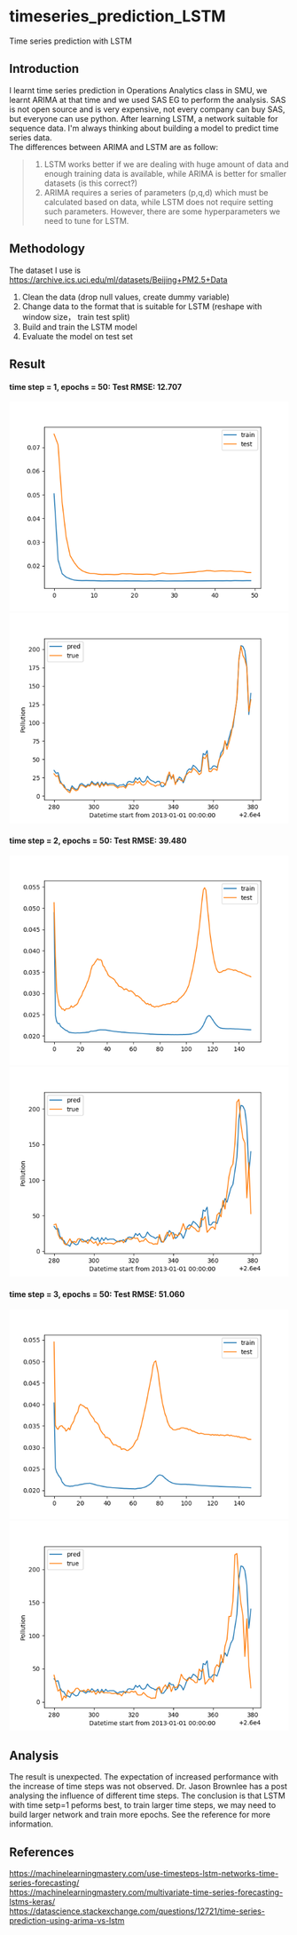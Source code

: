 # timeseries_prediction_LSTM
Time series prediction with LSTM

## Introduction

I learnt time series prediction in Operations Analytics class in SMU, we learnt ARIMA at that time and we used SAS EG to perform the analysis. SAS is not open source and is very expensive, not every company can buy SAS, but everyone can use python. After learning LSTM, a network suitable for sequence data. I'm always thinking about building a model to predict time series data. </br>
The differences between ARIMA and LSTM are as follow:
> 1. LSTM works better if we are dealing with huge amount of data and enough training data is available, while ARIMA is better for smaller datasets (is this correct?)
> 2. ARIMA requires a series of parameters (p,q,d) which must be calculated based on data, while LSTM does not require setting such parameters. However, there are some hyperparameters we need to tune for LSTM. 

## Methodology

The dataset I use is https://archive.ics.uci.edu/ml/datasets/Beijing+PM2.5+Data
1. Clean the data (drop null values, create dummy variable)
2. Change data to the format that is suitable for LSTM (reshape with window size， train test split)
3. Build and train the LSTM model
4. Evaluate the model on test set

## Result

#### time step = 1, epochs = 50: Test RMSE: 12.707 </br>
![timeseries](/data/loss_1.png) </br>
![timeseries](/data/predict_1.png) </br>

#### time step = 2, epochs = 50: Test RMSE: 39.480 </br>
![timeseries](/data/loss_2.png) </br>
![timeseries](/data/predict_2.png) </br>

#### time step = 3, epochs = 50: Test RMSE: 51.060 </br>
![timeseries](/data/loss_3.png) </br>
![timeseries](/data/predict_3.png) </br>

## Analysis

The result is unexpected. The expectation of increased performance with the increase of time steps was not observed. Dr. Jason Brownlee has a post analysing the influence of different time steps. The conclusion is that LSTM with time setp=1 peforms best, to train larger time steps, we may need to build larger network and train more epochs. See the reference for more information.

## References
https://machinelearningmastery.com/use-timesteps-lstm-networks-time-series-forecasting/ </br>
https://machinelearningmastery.com/multivariate-time-series-forecasting-lstms-keras/ </br>
https://datascience.stackexchange.com/questions/12721/time-series-prediction-using-arima-vs-lstm </br>
